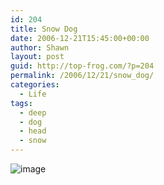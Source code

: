```yaml
---
id: 204
title: Snow Dog
date: 2006-12-21T15:45:00+00:00
author: Shawn
layout: post
guid: http://top-frog.com/?p=204
permalink: /2006/12/21/snow_dog/
categories:
  - Life
tags:
  - deep
  - dog
  - head
  - snow
---
```

![image](https://top-frog.com/images/articles/up-to-neck.jpg)